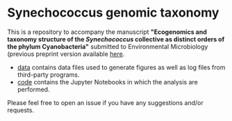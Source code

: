 # Synechococcus genomic taxonomy

This is a repository to accompany the manuscript **"Ecogenomics and taxonomy structure of the *Synechococcus* collective as distinct orders of the phylum Cyanobacteria"** submitted to Environmental Microbiology (previous preprint version available [here](https://www.biorxiv.org/content/10.1101/2020.03.20.999532v2).

* [data](./data) contains data files used to generate figures as well as log files from third-party programs.  
* [code](./ipynb) contains the Jupyter Notebooks in which the analysis are performed.  

Please feel free to open an issue if you have any suggestions and/or requests.

